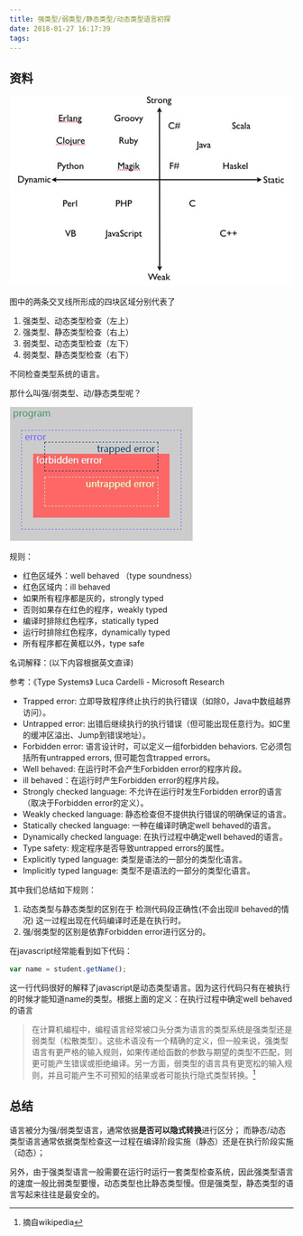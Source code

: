```yaml
---
title: 强类型/弱类型/静态类型/动态类型语言初探
date: 2018-01-27 16:17:39
tags:
---
```

## 资料

![weak_or_wtrong](2018-1-27/weak_or_strong.jpg)

图中的两条交叉线所形成的四块区域分别代表了

1. 强类型、动态类型检查（左上）
2. 强类型、静态类型检查（右上）
3. 弱类型、动态类型检查（左下）
4. 弱类型、静态类型检查（右下）

不同检查类型系统的语言。

那什么叫强/弱类型、动/静态类型呢？

<!-- more -->

![type_examine](2018-1-27/type_examine.jpg)

规则：

* 红色区域外：well behaved （type soundness）
* 红色区域内：ill behaved
* 如果所有程序都是灰的，strongly typed
* 否则如果存在红色的程序，weakly typed
* 编译时排除红色程序，statically typed
* 运行时排除红色程序，dynamically typed
* 所有程序都在黄框以外，type safe

名词解释：(以下内容根据英文直译)

参考：《Type Systems》 Luca Cardelli - Microsoft Research

* Trapped error: 立即导致程序终止执行的执行错误（如除0，Java中数组越界访问）。
* Untrapped error: 出错后继续执行的执行错误（但可能出现任意行为。如C里的缓冲区溢出、Jump到错误地址）。
* Forbidden error: 语言设计时，可以定义一组forbidden behaviors. 它必须包括所有untrapped errors, 但可能包含trapped errors。
* Well behaved: 在运行时不会产生Forbidden error的程序片段。
* ill behaved：在运行时产生Forbidden error的程序片段。
* Strongly checked language: 不允许在运行时发生Forbidden error的语言（取决于Forbidden error的定义）。
* Weakly checked language: 静态检查但不提供执行错误的明确保证的语言。
* Statically checked language: 一种在编译时确定well behaved的语言。
* Dynamically checked language: 在执行过程中确定well behaved的语言。
* Type safety: 规定程序是否导致untrapped errors的属性。
* Explicitly typed language: 类型是语法的一部分的类型化语言。
* Implicitly typed language: 类型不是语法的一部分的类型化语言。

其中我们总结如下规则：

1. 动态类型与静态类型的区别在于 检测代码段正确性(不会出现ill behaved的情况) 这一过程出现在代码编译时还是在执行时。
2. 强/弱类型的区别是依靠Forbidden error进行区分的。

在javascript经常能看到如下代码：

```javascript
var name = student.getName();
```

这一行代码很好的解释了javascript是动态类型语言。因为这行代码只有在被执行的时候才能知道name的类型。根据上面的定义：在执行过程中确定well behaved的语言

> 在计算机编程中，编程语言经常被口头分类为语言的类型系统是强类型还是弱类型（松散类型）。这些术语没有一个精确的定义，但一般来说，强类型语言有更严格的输入规则，如果传递给函数的参数与期望的类型不匹配，则更可能产生错误或拒绝编译。另一方面，弱类型的语言具有更宽松的输入规则，并且可能产生不可预知的结果或者可能执行隐式类型转换。[^1]

## 总结

语言被分为强/弱类型语言，通常依据**是否可以隐式转换**进行区分；
而静态/动态类型语言通常依据类型检查这一过程在编译阶段实施（静态）还是在执行阶段实施（动态）；

另外，由于强类型语言一般需要在运行时运行一套类型检查系统，因此强类型语言的速度一般比弱类型要慢，动态类型也比静态类型慢。但是强类型，静态类型的语言写起来往往是最安全的。

[^1]: 摘自wikipedia